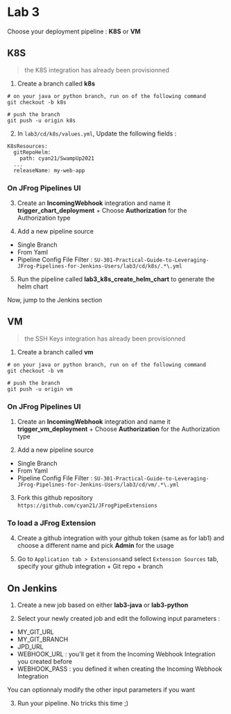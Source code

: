 # Lab 3

Choose your deployment pipeline : **K8S** or **VM**

## K8S

> the K8S integration has already been provisionned

1. Create a branch called **k8s**
```
# on your java or python branch, run on of the following command
git checkout -b k8s

# push the branch
git push -u origin k8s
```

2. In `lab3/cd/k8s/values.yml`, Update the following fields :
```
K8sResources:
  gitRepoHelm:
    path: cyan21/SwampUp2021
  ...
  releaseName: my-web-app
```

### On JFrog Pipelines UI

3. Create an **IncomingWebhook** integration and name it **trigger_chart_deployment** + Choose **Authorization** for the Authorization type

4. Add a new pipeline source
* Single Branch
* From Yaml 
* Pipeline Config File Filter : `SU-301-Practical-Guide-to-Leveraging-JFrog-Pipelines-for-Jenkins-Users/lab3/cd/k8s/.*\.yml`

5. Run the pipeline called **lab3_k8s_create_helm_chart** to generate the helm chart

Now, jump to the Jenkins section


## VM

> the SSH Keys integration has already been provisionned


1. Create a branch called **vm**
```
# on your java or python branch, run on of the following command
git checkout -b vm

# push the branch
git push -u origin vm
```

### On JFrog Pipelines UI

1. Create an **IncomingWebhook** integration and name it **trigger_vm_deployment** + Choose **Authorization** for the Authorization type

2. Add a new pipeline source
* Single Branch
* From Yaml 
* Pipeline Config File Filter : `SU-301-Practical-Guide-to-Leveraging-JFrog-Pipelines-for-Jenkins-Users/lab3/cd/vm/.*\.yml`

3. Fork this github repository `https://github.com/cyan21/JFrogPipeExtensions`

### To load a JFrog Extension

4. Create a github integration with your github token (same as for lab1) and choose a different name and  pick **Admin** for the usage

5. Go to `Application tab > Extensions`and select `Extension Sources` tab, specify your github integration + Git repo + branch


## On Jenkins

1. Create a new job based on either **lab3-java** or **lab3-python**

2. Select your newly created job and edit the following input parameters :
* MY_GIT_URL
* MY_GIT_BRANCH
* JPD_URL
* WEBHOOK_URL  : you'll get it from the Incoming Webhook Integration you created before
* WEBHOOK_PASS : you defined it when creating the Incoming Webhook Integration

You can optionnaly modify the other input parameters if you want

3. Run your pipeline. No tricks this time ;)

